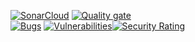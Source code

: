 [![SonarCloud](https://sonarcloud.io/images/project_badges/sonarcloud-orange.svg)](https://sonarcloud.io/summary/new_code?id=hasanmd91_Shopping_Cart) [![Quality gate](https://sonarcloud.io/api/project_badges/quality_gate?project=hasanmd91_Shopping_Cart)](https://sonarcloud.io/summary/new_code?id=hasanmd91_Shopping_Cart)<br>
[![Bugs](https://sonarcloud.io/api/project_badges/measure?project=hasanmd91_Shopping_Cart&metric=bugs)](https://sonarcloud.io/summary/new_code?id=hasanmd91_Shopping_Cart)
[![Vulnerabilities](https://sonarcloud.io/api/project_badges/measure?project=hasanmd91_Shopping_Cart&metric=vulnerabilities)](https://sonarcloud.io/summary/new_code?id=hasanmd91_Shopping_Cart)[![Security Rating](https://sonarcloud.io/api/project_badges/measure?project=hasanmd91_Shopping_Cart&metric=security_rating)](https://sonarcloud.io/summary/new_code?id=hasanmd91_Shopping_Cart)
